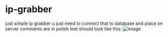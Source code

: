 # ip-grabber
just simple ip grabber
u just need to connect that to database and place on server
comments are in polish leet
should look like this:
![image](https://github.com/werbelforpublic/ip-grabber/assets/156794898/cb7632a2-fa90-40d9-8171-fa3005ec01c4)
